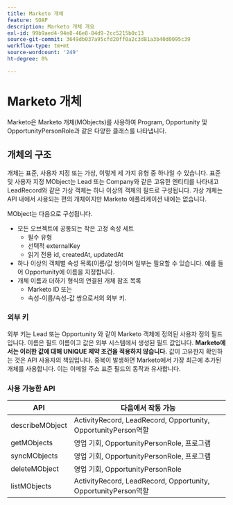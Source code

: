 ```yaml
---
title: Marketo 개체
feature: SOAP
description: Marketo 개체 개요
exl-id: 99b9aed4-94e8-46e8-84d9-2cc5215b0c13
source-git-commit: 3649db037a95cfd20ff0a2c3d81a3b40d0095c39
workflow-type: tm+mt
source-wordcount: '249'
ht-degree: 0%

---
```


# Marketo 개체

Marketo은 Marketo 개체(MObjects)를 사용하여 Program, Opportunity 및 OpportunityPersonRole과 같은 다양한 클래스를 나타냅니다.

## 개체의 구조

개체는 표준, 사용자 지정 또는 가상, 이렇게 세 가지 유형 중 하나일 수 있습니다. 표준 및 사용자 지정 MObject는 Lead 또는 Company와 같은 고유한 엔티티를 나타내고 LeadRecord와 같은 가상 객체는 하나 이상의 객체의 필드로 구성됩니다. 가상 개체는 API 내에서 사용되는 편의 개체이지만 Marketo 애플리케이션 내에는 없습니다.

MObject는 다음으로 구성됩니다.

- 모든 오브젝트에 공통되는 작은 고정 속성 세트
   - 필수 유형
   - 선택적 externalKey
   - 읽기 전용 id, createdAt, updatedAt
- 하나 이상의 객체별 속성 목록(이름/값 쌍)이며 일부는 필요할 수 있습니다. 예를 들어 Opportunity에 이름을 지정합니다.
- 개체 이름과 더하기 형식의 연결된 개체 참조 목록
   - Marketo ID 또는
   - 속성-이름/속성-값 쌍으로서의 외부 키.

### 외부 키

외부 키는 Lead 또는 Opportunity 와 같이 Marketo 객체에 정의된 사용자 정의 필드입니다. 이름은 필드 이름이고 값은 외부 시스템에서 생성된 필드 값입니다. **Marketo에서는 이러한 값에 대해 UNIQUE 제약 조건을 적용하지 않습니다.** 값이 고유한지 확인하는 것은 API 사용자의 책임입니다. 중복이 발생하면 Marketo에서 가장 최근에 추가된 개체를 사용합니다. 이는 이메일 주소 표준 필드의 동작과 유사합니다.

### 사용 가능한 API

| API | 다음에서 작동 가능 |
|---|---|
| describeMObject | ActivityRecord, LeadRecord, Opportunity, OpportunityPerson역할 |
| getMObjects | 영업 기회, OpportunityPersonRole, 프로그램 |
| syncMObjects | 영업 기회, OpportunityPersonRole, 프로그램 |
| deleteMObject | 영업 기회, OpportunityPersonRole |
| listMObjects | ActivityRecord, LeadRecord, Opportunity, OpportunityPerson역할 |
